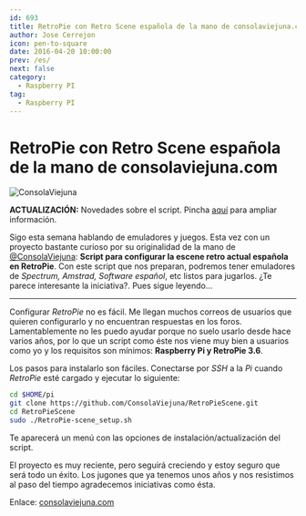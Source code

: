 ```yaml
---
id: 693
title: RetroPie con Retro Scene española de la mano de consolaviejuna.com
author: Jose Cerrejon
icon: pen-to-square
date: 2016-04-20 10:00:00
prev: /es/
next: false
category:
  - Raspberry PI
tag:
  - Raspberry PI
---
```


# RetroPie con Retro Scene española de la mano de consolaviejuna.com

![ConsolaViejuna](/images/2016/04/consolaviejuna.png)

**ACTUALIZACIÓN:** Novedades sobre el script. Pincha [aquí](http://www.consolaviejuna.com/2016/04/21/el-script-se-actualiza-esp-soft/) para ampliar información.
 
Sigo esta semana hablando de emuladores y juegos. Esta vez con un proyecto bastante curioso por su originalidad de la mano de [@ConsolaViejuna](https://twitter.com/ConsolaViejuna/): **Script para configurar la escene retro actual española en RetroPie**. Con este script que nos preparan, podremos tener emuladores de *Spectrum, Amstrad, Software español*, etc listos para jugarlos. ¿Te parece interesante la iniciativa?. Pues sigue leyendo...

- - -
Configurar *RetroPie* no es fácil. Me llegan muchos correos de usuarios que quieren configurarlo y no encuentran respuestas en los foros. Lamentablemente no les puedo ayudar porque no suelo usarlo desde hace varios años, por lo que un script como éste nos viene muy bien a usuarios como yo y los requisitos son mínimos: **Raspberry Pi y RetroPie 3.6**.

Los pasos para instalarlo son fáciles. Conectarse por *SSH* a la *Pi* cuando *RetroPie* esté cargado y ejecutar lo siguiente:

```bash
cd $HOME/pi
git clone https://github.com/ConsolaViejuna/RetroPieScene.git
cd RetroPieScene
sudo ./RetroPie-scene_setup.sh
```

Te aparecerá un menú con las opciones de instalación/actualización del script.

El proyecto es muy reciente, pero seguirá creciendo y estoy seguro que será todo un éxito. Los jugones que ya tenemos unos años y nos resistimos al paso del tiempo agradecemos iniciativas como ésta.

Enlace: [consolaviejuna.com](http://www.consolaviejuna.com/)